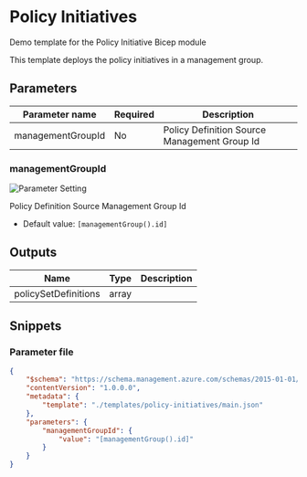 # Policy Initiatives

Demo template for the Policy Initiative Bicep module

This template deploys the policy initiatives in a management group.

## Parameters

Parameter name | Required | Description
-------------- | -------- | -----------
managementGroupId | No       | Policy Definition Source Management Group Id

### managementGroupId

![Parameter Setting](https://img.shields.io/badge/parameter-optional-green?style=flat-square)

Policy Definition Source Management Group Id

- Default value: `[managementGroup().id]`

## Outputs

Name | Type | Description
---- | ---- | -----------
policySetDefinitions | array |

## Snippets

### Parameter file

```json
{
    "$schema": "https://schema.management.azure.com/schemas/2015-01-01/deploymentParameters.json#",
    "contentVersion": "1.0.0.0",
    "metadata": {
        "template": "./templates/policy-initiatives/main.json"
    },
    "parameters": {
        "managementGroupId": {
            "value": "[managementGroup().id]"
        }
    }
}
```

